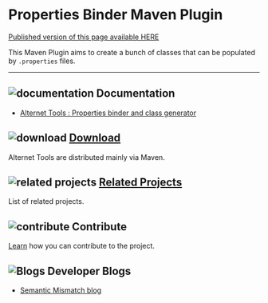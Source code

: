 # Properties Binder Maven Plugin

<div class="nopub">
<a href="http://alternet.github.io/alternet-libs/prop-bind-maven-plugin/index.html">
Published version of this page available HERE</a></div>

This Maven Plugin aims to create a bunch of classes that can be populated by `.properties` files.

---

## ![documentation](../images/docs.png) Documentation

* [Alternet Tools : Properties binder and class generator](../tools/properties.html)

## ![download](../images/download.png) [Download](../download.html)

Alternet Tools are distributed mainly via Maven.

## ![related projects](../images/connect.png) [Related Projects](../related.html)

List of related projects.

## ![contribute](../images/settings.png) Contribute

[Learn](../contribute.html) how you can contribute to the project.

## ![Blogs](../images/blog2.png) Developer Blogs

* [Semantic Mismatch blog](http://semantic-mismatch.blogspot.fr/)

